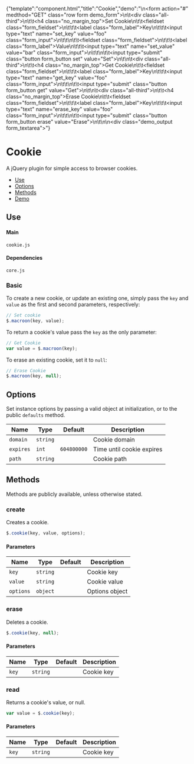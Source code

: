 {"template":"component.html","title":"Cookie","demo":"<script>\n\tvar $demoForm,\n\t\t$demoOutput;\n\n\t$(function() {\n\t\t$demoForm = $(\".demo_form\");\n\t\t$demoOutput = $(\".demo_output\");\n\n\t\t$demoForm.on(\"click.cookie\", \".set\", setCookie)\n\t\t\t\t .on(\"click.cookie\", \".get\", getCookie)\n\t\t\t\t .on(\"click.cookie\", \".erase\", eraseCookie);\n\t});\n\n\tfunction setCookie(e) {\n\t\tkillEvent(e);\n\n\t\tvar key   = $demoForm.find(\"[name=set_key]\").val(),\n\t\t\tvalue = $demoForm.find(\"[name=set_value]\").val();\n\n\t\t$.cookie(key, value);\n\n\t\toutput(\"Set\", key + \" = \" + value);\n\t}\n\n\tfunction getCookie(e) {\n\t\tkillEvent(e);\n\n\t\tvar key   = $demoForm.find(\"[name=get_key]\").val(),\n\t\t\tvalue = $.cookie(key);\n\n\t\toutput(\"Get\", key + \" = \" + value);\n\t}\n\n\tfunction eraseCookie(e) {\n\t\tkillEvent(e);\n\n\t\tvar key = $demoForm.find(\"[name=erase_key]\").val();\n\n\t\t$.cookie(key, null);\n\n\t\toutput(\"Erase\", key);\n\t}\n\n\tfunction output(label, value) {\n\t\t$demoOutput.prepend('<strong>' + label + ': </strong>' + value + '</span><br>');\n\t}\n\n\tfunction killEvent(e) {\n\t\te.preventDefault();\n\t\te.stopPropagation();\n\t}\n</script>\n<form action=\"#\" medthod=\"GET\" class=\"row form demo_form\">\n\t<div class=\"all-third\">\n\t\t<h4 class=\"no_margin_top\">Set Cookie</h4>\n\t\t<fieldset class=\"form_fieldset\">\n\t\t\t<label class=\"form_label\">Key</label>\n\t\t\t<input type=\"text\" name=\"set_key\" value=\"foo\" class=\"form_input\">\n\t\t</fieldset>\n\t\t<fieldset class=\"form_fieldset\">\n\t\t\t<label class=\"form_label\">Value</label>\n\t\t\t<input type=\"text\" name=\"set_value\" value=\"bar\" class=\"form_input\">\n\t\t</fieldset>\n\t\t<input type=\"submit\" class=\"button form_button set\" value=\"Set\">\n\t</div>\n\t<div class=\"all-third\">\n\t\t<h4 class=\"no_margin_top\">Get Cookie</h4>\n\t\t<fieldset class=\"form_fieldset\">\n\t\t\t<label class=\"form_label\">Key</label>\n\t\t\t<input type=\"text\" name=\"get_key\" value=\"foo\" class=\"form_input\">\n\t\t</fieldset>\n\t\t<input type=\"submit\" class=\"button form_button get\" value=\"Get\">\n\t</div>\n\t<div class=\"all-third\">\n\t\t<h4 class=\"no_margin_top\">Erase Cookie</h4>\n\t\t<fieldset class=\"form_fieldset\">\n\t\t\t<label class=\"form_label\">Key</label>\n\t\t\t<input type=\"text\" name=\"erase_key\" value=\"foo\" class=\"form_input\">\n\t\t</fieldset>\n\t\t<input type=\"submit\" class=\"button form_button erase\" value=\"Erase\">\n\t</div>\n</form>\n<div class=\"demo_output form_textarea\"></div>"}

# Cookie

A jQuery plugin for simple access to browser cookies.

* [Use](#use)
* [Options](#options)
* [Methods](#methods)
* [Demo](#demo)

## Use 

#### Main

```markup
cookie.js
```

#### Dependencies

```markup
core.js
```

### Basic

To create a new cookie, or update an existing one, simply pass the `key` and `value` as the first and second parameters, respectively:

```javascript
// Set cookie
$.macroon(key, value);
```

To return a cookie's value pass the `key` as the only parameter:

```javascript
// Get Cookie
var value = $.macroon(key);
```

To erase an existing cookie, set it to `null`:

```javascript
// Erase Cookie
$.macroon(key, null);
```

## Options

Set instance options by passing a valid object at initialization, or to the public `defaults` method.

| Name | Type | Default | Description |
| --- | --- | --- | --- |
| `domain` | `string` | &nbsp; | Cookie domain |
| `expires` | `int` | `604800000` | Time until cookie expires |
| `path` | `string` | &nbsp; | Cookie path |

## Methods

Methods are publicly available, unless otherwise stated.

### create

Creates a cookie.

```javascript
$.cookie(key, value, options);
```

#### Parameters

| Name | Type | Default | Description |
| --- | --- | --- | --- |
| `key` | `string` | &nbsp; | Cookie key |
| `value` | `string` | &nbsp; | Cookie value |
| `options` | `object` | &nbsp; | Options object |

### erase

Deletes a cookie.

```javascript
$.cookie(key, null);
```

#### Parameters

| Name | Type | Default | Description |
| --- | --- | --- | --- |
| `key` | `string` | &nbsp; | Cookie key |

### read

Returns a cookie's value, or null.

```javascript
var value = $.cookie(key);
```

#### Parameters

| Name | Type | Default | Description |
| --- | --- | --- | --- |
| `key` | `string` | &nbsp; | Cookie key |

